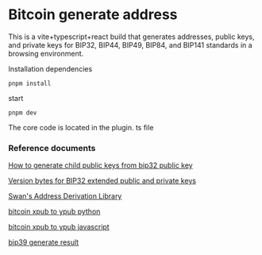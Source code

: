 # Bitcoin generate address

This is a vite+typescript+react build that generates addresses, public keys, and private keys for BIP32, BIP44, BIP49, BIP84, and BIP141 standards in a browsing environment.

Installation dependencies

```
pnpm install
```

start

```
pnpm dev
```

The core code is located in the plugin. ts file

### Reference documents

<a href="https://github.com/bitcoinjs/bitcoinjs-lib/issues/997" target="_blank">How to generate child public keys from bip32 public key</a>

<a href="https://electrum.readthedocs.io/en/latest/xpub_version_bytes.html" target="_blank">Version bytes for BIP32 extended public and private keys</a>

<a href="https://www.npmjs.com/package/@swan-bitcoin/xpub-lib" target="_blank">Swan's Address Derivation Library</a>

<a href="https://github.com/mchalise/bitcoin-xpub-to-ypub/blob/master/convert_xpub_to_ypub.py" target="_blank">bitcoin xpub to ypub python</a>

<a href="https://github.com/bitcoinjs/bitcoinjs-lib/issues/1258" target="_blank">bitcoin xpub to ypub javascript</a>

<a href="https://iancoleman.io/bip39/" target="_blank">bip39 generate result</a>
